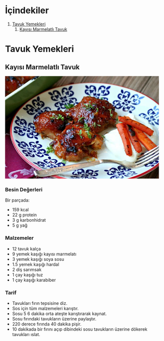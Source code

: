 
# İçindekiler

1.  [Tavuk Yemekleri](#org08293e8)
    1.  [Kayısı Marmelatlı Tavuk](#org27c7b38)



<a id="org08293e8"></a>

# Tavuk Yemekleri


<a id="org27c7b38"></a>

## Kayısı Marmelatlı Tavuk

![img](./images/kayisi-marmelatli-tavuk.jpg)


### Besin Değerleri

Bir parçada:

-   159 kcal
-   22 g protein
-   3 g karbonhidrat
-   5 g yağ


### Malzemeler

-   12 tavuk kalça
-   9 yemek kaşığı kayısı marmelatı
-   3 yemek kaşığı soya sosu
-   1.5 yemek kaşığı hardal
-   2 diş sarımsak
-   1 çay kaşığı tuz
-   1 çay kaşığı karabiber


### Tarif

-   Tavukları fırın tepsisine diz.
-   Sos için tüm malzemeleri karıştır.
-   Sosu 5 6 dakika orta ateşte karıştırarak kaynat.
-   Sosu fırındaki tavukların üzerine paylaştır.
-   220 derece fırında 40 dakika pişir.
-   10 dakikada bir fırını açıp dibindeki sosu tavukların üzerine dökerek tavukları ıslat.


